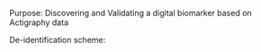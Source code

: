 Purpose: Discovering and Validating a digital biomarker based on Actigraphy data

De-identification scheme:

